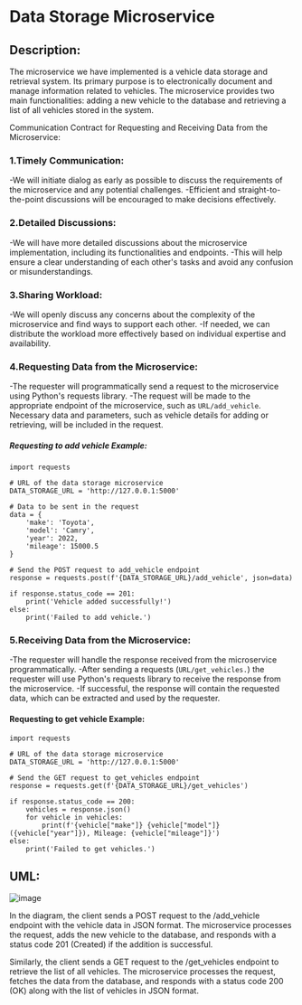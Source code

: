 # Data Storage Microservice


## Description: 
The microservice we have implemented is a vehicle data storage and retrieval system. Its primary purpose is to electronically document and manage information related to vehicles. The microservice provides two main functionalities: adding a new vehicle to the database and retrieving a list of all vehicles stored in the system.

Communication Contract for Requesting and Receiving Data from the Microservice:

### 1.Timely Communication:
-We will initiate dialog as early as possible to discuss the requirements of the microservice and any potential challenges.
-Efficient and straight-to-the-point discussions will be encouraged to make decisions effectively.

### 2.Detailed Discussions:
-We will have more detailed discussions about the microservice implementation, including its functionalities and endpoints.
-This will help ensure a clear understanding of each other's tasks and avoid any confusion or misunderstandings.

### 3.Sharing Workload:
-We will openly discuss any concerns about the complexity of the microservice and find ways to support each other.
-If needed, we can distribute the workload more effectively based on individual expertise and availability.

### 4.Requesting Data from the Microservice:
-The requester will programmatically send a request to the microservice using Python's requests library.
-The request will be made to the appropriate endpoint of the microservice, such as ```URL/add_vehicle```.
Necessary data and parameters, such as vehicle details for adding or retrieving, will be included in the request.
##### Requesting to add vehicle Example:
```
import requests

# URL of the data storage microservice
DATA_STORAGE_URL = 'http://127.0.0.1:5000'

# Data to be sent in the request
data = {
    'make': 'Toyota',
    'model': 'Camry',
    'year': 2022,
    'mileage': 15000.5
}

# Send the POST request to add_vehicle endpoint
response = requests.post(f'{DATA_STORAGE_URL}/add_vehicle', json=data)

if response.status_code == 201:
    print('Vehicle added successfully!')
else:
    print('Failed to add vehicle.')
```

### 5.Receiving Data from the Microservice:
-The requester will handle the response received from the microservice programmatically.
-After sending a requests (```URL/get_vehicles.```) the requester will use Python's requests library to receive the response from the microservice.
-If successful, the response will contain the requested data, which can be extracted and used by the requester.
#### Requesting to get vehicle Example:
```
import requests

# URL of the data storage microservice
DATA_STORAGE_URL = 'http://127.0.0.1:5000'

# Send the GET request to get_vehicles endpoint
response = requests.get(f'{DATA_STORAGE_URL}/get_vehicles')

if response.status_code == 200:
    vehicles = response.json()
    for vehicle in vehicles:
        print(f'{vehicle["make"]} {vehicle["model"]} ({vehicle["year"]}), Mileage: {vehicle["mileage"]}')
else:
    print('Failed to get vehicles.')
```
## UML:
![image](https://github.com/AmiinSamatar/Data_Storage_Microservice/assets/138237129/fd744c33-f742-4113-8860-d400c9a633c1)

In the diagram, the client sends a POST request to the /add_vehicle endpoint with the vehicle data in JSON format. The microservice processes the request, adds the new vehicle to the database, and responds with a status code 201 (Created) if the addition is successful.

Similarly, the client sends a GET request to the /get_vehicles endpoint to retrieve the list of all vehicles. The microservice processes the request, fetches the data from the database, and responds with a status code 200 (OK) along with the list of vehicles in JSON format.
